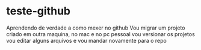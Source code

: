 # teste-github
Aprendendo de verdade a como mexer no github
Vou migrar um projeto criado em outra maquina, no mac e no pc pessoal
vou versionar os projetos
vou editar alguns arquivos 
e vou mandar novamente para o repo

